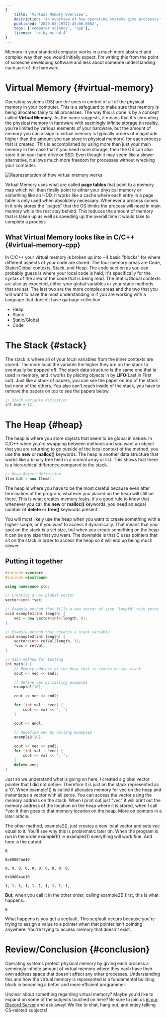 ```yaml
---
{
    title: 'Virtual Memory Overview',
    description: 'An overview of how operating systems give processes their own address space.',
    published: '2020-05-19T12:45:00.000Z',
    tags: ['computer science', 'cpp'],
    license: 'cc-by-nc-nd-4'
}
---
```


Memory in your standard computer works in a much more abstract and complex way then you would initially expect. I'm writing this from the point of someone developing software and less about someone understanding each part of the hardware.

# Virtual Memory {#virtual-memory}

Operating systems (OS) are the ones in control of all of the physical memory in your computer. This is a safeguard to make sure that memory is being allocated fairly to all processes. The way this is done is by a concept called **Virtual Memory**. As the name suggests, it means that it's shrouding the physical memory in hardware with seemingly infinite storage (in reality, you're limited by various elements of your hardware, but the amount of memory you can assign to virtual memory is typically orders of magnitude higher than the amount you can store in physical memory) for each process that is created. This is accomplished by using more than just your main memory in the case that if you need more storage, then the OS can also store it on your hard drive or SSD. Even though it may seem like a slower alternative, it allows much more freedom for processes without wrecking your computer.

![Representation of how virtual memory works](./virtual_memory.svg)

Virtual Memory uses what are called **page tables** that point to a memory map which will then finally point to either your physical memory or something like an HDD. It works like a cache where each entry in a page table is only used when absolutely necessary. Whenever a process comes in it only stores the "pages" that the OS thinks the process will need in main memory while the rest stay behind. This reduces the amount of memory that is taken up as well as speeding up the overall time it would take to complete a process.

## What Virtual Memory looks like in C/C++ {#virtual-memory-cpp}

In C/C++ your virtual memory is broken up into ~4 basic "blocks" for where different aspects of your code are stored. The four memory areas are Code, Static/Global contexts, Stack, and Heap. The code section as you can probably guess is where your local code is held, it's specifically for the syntax of the area of the code that is being read. The Static/Global contexts are also as expected, either your global variables or your static methods that are set. The last two are the more complex areas and the two that you will want to have the most understanding in if you are working with a language that doesn't have garbage collection.

- Heap
- Stack
- Static/Global
- Code

# The Stack {#stack}

The stack is where all of your local variables from the inner contexts are stored. The more local the variable the higher they are on the stack to eventually be popped off. The stack data structure is the same one that is used in memory, and it works by placing objects in by **LIFO**(Last in First out). Just like a stack of papers, you can see the paper on top of the stack but none of the others. You also can't reach inside of the stack, you have to remove the papers on top to see the papers below.

```cpp
// Stack variable definition
int num = 12;
```

# The Heap {#heap}

The heap is where you store objects that seem to be global in nature. In C/C++ when you're swapping between methods and you want an object that you are returning to go outside of the local context of the method, you use the **new** or **malloc()** keywords. The heap is another data structure that works like a binary tree held in a normal array or list. This shows that there is a hierarchical difference compared to the stack.

```cpp
// Heap Object definition
Item bat = new Item();
```

The heap is where you have to be the most careful because even after termination of the program, whatever you placed on the heap will still be there. This is what creates memory leaks, it's a good rule to know that whenever you call the **new** or **malloc()** keywords, you need an equal number of **delete** or **free()** keywords present.

You will most likely use the heap when you want to create something with a higher scope, or if you want to access it dynamically. That means that your spot on the stack is a set size, but when you create something on the heap it can be any size that you want. The downside is that C uses pointers that sit on the stack in order to access the heap so it will end up being much slower.

## Putting it together

```cpp
#include <vector>
#include <iostream>

using namespace std;

// Creating a new global vector
vector<int> *vec;

// Example method that fills a new vector of size "length" with zeros
void example1(int length) {
	vec = new vector<int>(length, 0);
}

// Example method that creates a stack variable
void example2(int length) {
	vector<int> retVal(length, 1);
	*vec = retVal;
}

// main method for testing
int main() {
	// Memory address of the heap that is stores on the stack
	cout << vec << endl;

	// Define vec by calling example1
	example1(10);

	cout << vec << endl;

	for (int val : *vec) {
		cout << val << ", ";
	}

	cout << endl;

	// Redefine vec by calling example2
	example2(10);
	
	cout << vec << endl;
	for (int val : *vec) {
		cout << val << ", ";
	}
	delete vec;
}
```

Just so we understand what is going on here, I created a global vector pointer that I did not define. Therefore it is just on the stack represented as a '0'. When example1() is called it allocates memory for vec on the heap and instantiates a vector with all zeros. You can access the vector using the memory address on the stack. When I print out just "vec" it will print out the memory address of the location on the heap where it is stored, when I call *vec it then goes to that memory location on the heap. More on pointers in a later article.

The other method, example2(), just creates a new local vector and sets vec equal to it. You'll see why this is problematic later on. When the program is run in the order example1() -> example2() everything will work fine. And here is the output:

```
0

0x80004ae10

0, 0, 0, 0, 0, 0, 0, 0, 0, 0,

0x80004ae10

1, 1, 1, 1, 1, 1, 1, 1, 1, 1,
```

**But**, when you call it in the other order, calling example2() first, this is what happens...

```
0
```

What happens is you get a segfault. This segfault occurs because you're trying to assign a value to a pointer when that pointer isn't pointing anywhere. You're trying to access memory that doesn't exist.

# Review/Conclusion {#conclusion}

Operating systems protect physical memory by giving each process a seemingly infinite amount of virtual memory where they each have their own address space that doesn't affect any other processes. Understanding this and how the virtual memory is represented is a fundamental building block in becoming a better and more efficient programmer.

Unclear about something regarding virtual memory? Maybe you'd like to expand on some of the subjects touched on here? Be sure to join us [in our Discord Server](https://discord.gg/FMcvc6T) and ask away! We like to chat, hang out, and enjoy talking CS-related subjects!
